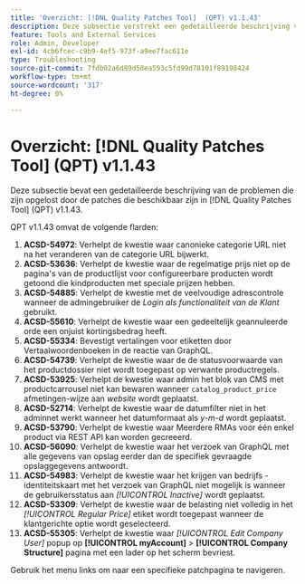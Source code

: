 ```yaml
---
title: 'Overzicht: [!DNL Quality Patches Tool]  (QPT) v1.1.43'
description: Deze subsectie verstrekt een gedetailleerde beschrijving van de kwesties die door de flarden beschikbaar in  [!DNL Quality Patches Tool]  (QPT) v1.1.43 worden opgelost.
feature: Tools and External Services
role: Admin, Developer
exl-id: 4cb6fcec-c9b9-4ef5-973f-a9ee7fac611e
type: Troubleshooting
source-git-commit: 7fdb02a6d89d50ea593c5fd99d78101f89198424
workflow-type: tm+mt
source-wordcount: '317'
ht-degree: 0%

---
```


# Overzicht: [!DNL Quality Patches Tool] (QPT) v1.1.43

Deze subsectie bevat een gedetailleerde beschrijving van de problemen die zijn opgelost door de patches die beschikbaar zijn in [!DNL Quality Patches Tool] (QPT) v1.1.43.

QPT v1.1.43 omvat de volgende flarden:

1. **ACSD-54972**: Verhelpt de kwestie waar canonieke categorie URL niet na het veranderen van de categorie URL bijwerkt.
1. **ACSD-53636**: Verhelpt de kwestie waar de regelmatige prijs niet op de pagina&#39;s van de productlijst voor configureerbare producten wordt getoond die kindproducten met speciale prijzen hebben.
1. **ACSD-54885**: Verhelpt de kwestie met de veelvoudige adrescontrole wanneer de admingebruiker de *Login als functionaliteit van de Klant* gebruikt.
1. **ACSD-55610**: Verhelpt de kwestie waar een gedeeltelijk geannuleerde orde een onjuist kortingsbedrag heeft.
1. **ACSD-55334**: Bevestigt vertalingen voor etiketten door Vertaalwoordenboeken in de reactie van GraphQL.
1. **ACSD-54739**: Verhelpt de kwestie waar de de statusvoorwaarde van het productdossier niet wordt toegepast op verwante productregels.
1. **ACSD-53925**: Verhelpt de kwestie waar admin het blok van CMS met productcarrousel niet kan bewaren wanneer `catalog_product_price` afmetingen-wijze aan *website* wordt geplaatst.
1. **ACSD-52714**: Verhelpt de kwestie waar de datumfilter niet in het adminnet werkt wanneer het datumformaat als *y-m-d* wordt geplaatst.
1. **ACSD-53790**: Verhelpt de kwestie waar Meerdere RMAs voor één enkel product via REST API kan worden gecreeerd.
1. **ACSD-56090**: Verhelpt de kwestie waar het verzoek van GraphQL met alle gegevens van opslag eerder dan de specifiek gevraagde opslaggegevens antwoordt.
1. **ACSD-54983**: Verhelpt de kwestie waar het krijgen van bedrijfs - identiteitskaart met het verzoek van GraphQL niet mogelijk is wanneer de gebruikersstatus aan *[!UICONTROL Inactive]* wordt geplaatst.
1. **ACSD-53309**: Verhelpt de kwestie waar de belasting niet volledig in het *[!UICONTROL Regular Price]* etiket wordt toegepast wanneer de klantgerichte optie wordt geselecteerd.
1. **ACSD-55305**: Verhelpt de kwestie waar *[!UICONTROL Edit Company User]* popup op **[!UICONTROL myAccount]** > **[!UICONTROL Company Structure]** pagina met een lader op het scherm bevriest.

Gebruik het menu links om naar een specifieke patchpagina te navigeren.
